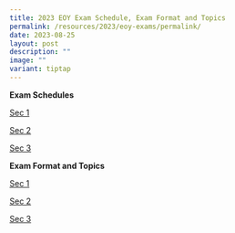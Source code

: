 ```yaml
---
title: 2023 EOY Exam Schedule, Exam Format and Topics
permalink: /resources/2023/eoy-exams/permalink/
date: 2023-08-25
layout: post
description: ""
image: ""
variant: tiptap
---
```

<p><strong>Exam Schedules</strong>
</p>
<p><a href="/files/2023/sec 1 eoy exam schedule 2023 (updated 22 aug 2023).pdf" rel="noopener noreferrer nofollow" target="_blank">Sec 1</a>
</p>
<p><a href="/files/2023/sec 2 eoy exam schedule 2023 (updated 22 aug 2023).pdf" rel="noopener noreferrer nofollow" target="_blank">Sec 2</a>
</p>
<p><a href="/files/2023/sec 3 eoy exam schedule 2023 (updated 22 aug 2023).pdf" rel="noopener noreferrer nofollow" target="_blank">Sec 3</a>
</p>
<p></p>
<p><strong>Exam Format and Topics</strong>
</p>
<p><a href="/files/2023/sec 1 eoy format of paper &amp; topics to be tested 2023 (12 sep 2023).pdf" rel="noopener noreferrer nofollow" target="_blank">Sec 1</a>
</p>
<p><a href="/files/2023/sec 2 eoy format of paper &amp; topics to be tested 2023.pdf" rel="noopener noreferrer nofollow" target="_blank">Sec 2</a>
</p>
<p><a href="/files/2023/sec 3 eoy format of paper &amp; topics to be tested 2023 (12 sep 2023).pdf" rel="noopener noreferrer nofollow" target="_blank">Sec 3</a>
</p>
